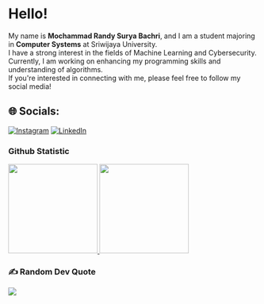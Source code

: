# Hello! 

My name is **Mochammad Randy Surya Bachri**, and I am a student majoring in **Computer Systems** at Sriwijaya University.<br>
I have a strong interest in the fields of Machine Learning and Cybersecurity. <br>
Currently, I am working on enhancing my programming skills and understanding of algorithms. <br>
If you're interested in connecting with me, please feel free to follow my social media!

## 🌐 Socials:
[![Instagram](https://img.shields.io/badge/Instagram-%23E4405F.svg?logo=Instagram&logoColor=white)](https://instagram.com/bachrirandy) [![LinkedIn](https://img.shields.io/badge/LinkedIn-%230077B5.svg?logo=linkedin&logoColor=white)](https://linkedin.com/in/bachrirandy) 

### Github Statistic
<p align="left">
<a href="https://github.com/bachrirandy">
  <img height="180em" src="https://github-readme-stats-eight-theta.vercel.app/api?username=bachrirandy&show_icons=true&theme=algolia&include_all_commits=true&count_private=true"/>
  <img height="180em" src="https://github-readme-stats-eight-theta.vercel.app/api/top-langs/?username=bachrirandy&layout=compact&langs_count=8&theme=algolia"/>
</a>
</p>

### ✍️ Random Dev Quote
![](https://quotes-github-readme.vercel.app/api?type=horizontal&theme=dark)


